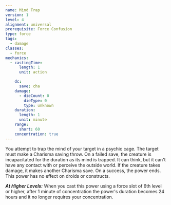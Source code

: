 ```yaml
---
name: Mind Trap
version: 1
level: 4
alignment: universal
prerequisite: Force Confusion
type: force
tags:
  - damage
classes:
  - force
mechanics:
  - castingTime:
      length: 1
      unit: action

    dc:
      save: cha
    damage:
      - dieCount: 0
        dieType: 0
        type: unknown
    duration:
      length: 1
      unit: minute
    range:
      short: 60
    concentration: true
---
```

You attempt to trap the mind of your target in a psychic cage. The target must make a Charisma saving throw. On a failed save, the creature is incapacitated for the duration as its mind is trapped. It can think, but it can't have any contact with or perceive the outside world. If the creature takes damage, it makes another Charisma save. On a success, the power ends. This power has no effect on droids or constructs.

***__At Higher Levels__:*** When you cast this power using a force slot of 6th level or higher, after 1 minute of concentration the power's duration becomes 24 hours and it no longer requires your concentration.
    
